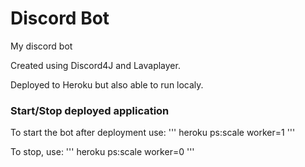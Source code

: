# Discord Bot
My discord bot

Created using Discord4J and Lavaplayer.

Deployed to Heroku but also able to run localy.


### Start/Stop deployed application

To start the bot after deployment use:
'''
heroku ps:scale worker=1
'''

To stop, use:
'''
heroku ps:scale worker=0
'''


